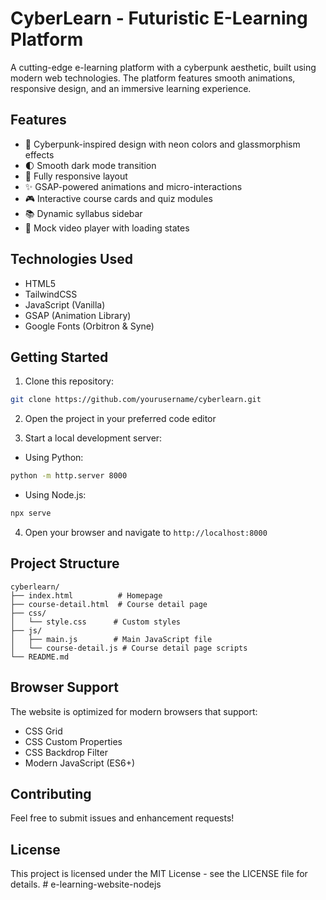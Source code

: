 # CyberLearn - Futuristic E-Learning Platform

A cutting-edge e-learning platform with a cyberpunk aesthetic, built using modern web technologies. The platform features smooth animations, responsive design, and an immersive learning experience.

## Features

- 🎨 Cyberpunk-inspired design with neon colors and glassmorphism effects
- 🌓 Smooth dark mode transition
- 📱 Fully responsive layout
- ✨ GSAP-powered animations and micro-interactions
- 🎮 Interactive course cards and quiz modules
- 📚 Dynamic syllabus sidebar
- 🎥 Mock video player with loading states

## Technologies Used

- HTML5
- TailwindCSS
- JavaScript (Vanilla)
- GSAP (Animation Library)
- Google Fonts (Orbitron & Syne)

## Getting Started

1. Clone this repository:
```bash
git clone https://github.com/yourusername/cyberlearn.git
```

2. Open the project in your preferred code editor

3. Start a local development server:
- Using Python:
```bash
python -m http.server 8000
```
- Using Node.js:
```bash
npx serve
```

4. Open your browser and navigate to `http://localhost:8000`

## Project Structure

```
cyberlearn/
├── index.html          # Homepage
├── course-detail.html  # Course detail page
├── css/
│   └── style.css      # Custom styles
├── js/
│   ├── main.js        # Main JavaScript file
│   └── course-detail.js # Course detail page scripts
└── README.md
```

## Browser Support

The website is optimized for modern browsers that support:
- CSS Grid
- CSS Custom Properties
- CSS Backdrop Filter
- Modern JavaScript (ES6+)

## Contributing

Feel free to submit issues and enhancement requests!

## License

This project is licensed under the MIT License - see the LICENSE file for details. #   e - l e a r n i n g - w e b s i t e - n o d e j s 
 
 
